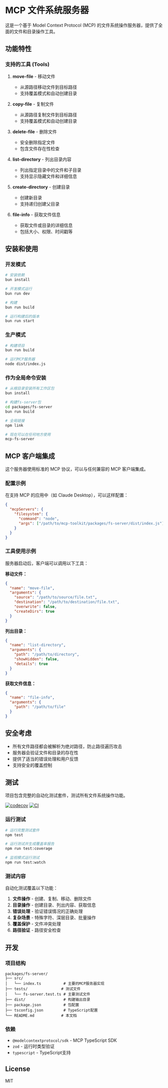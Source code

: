 # MCP 文件系统服务器

这是一个基于 Model Context Protocol (MCP) 的文件系统操作服务器，提供了全面的文件和目录操作工具。

## 功能特性

### 支持的工具 (Tools)

1. **move-file** - 移动文件
   - 从源路径移动文件到目标路径
   - 支持覆盖模式和自动创建目录

2. **copy-file** - 复制文件
   - 从源路径复制文件到目标路径
   - 支持覆盖模式和自动创建目录

3. **delete-file** - 删除文件
   - 安全删除指定文件
   - 包含文件存在性检查

4. **list-directory** - 列出目录内容
   - 列出指定目录中的文件和子目录
   - 支持显示隐藏文件和详细信息

5. **create-directory** - 创建目录
   - 创建新目录
   - 支持递归创建父目录

6. **file-info** - 获取文件信息
   - 获取文件或目录的详细信息
   - 包括大小、权限、时间戳等

## 安装和使用

### 开发模式

```bash
# 安装依赖
bun install

# 开发模式运行
bun run dev

# 构建
bun run build

# 运行构建后的版本
bun run start
```

### 生产模式

```bash
# 构建项目
bun run build

# 运行MCP服务器
node dist/index.js
```

### 作为全局命令安装

```bash
# 从根目录安装所有工作区包
bun install

# 构建fs-server包
cd packages/fs-server
bun run build

# 全局链接
npm link

# 现在可以在任何地方使用
mcp-fs-server
```

## MCP 客户端集成

这个服务器使用标准的 MCP 协议，可以与任何兼容的 MCP 客户端集成。

### 配置示例

在支持 MCP 的应用中（如 Claude Desktop），可以这样配置：

```json
{
  "mcpServers": {
    "filesystem": {
      "command": "node",
      "args": ["/path/to/mcp-toolkit/packages/fs-server/dist/index.js"]
    }
  }
}
```

### 工具使用示例

服务器启动后，客户端可以调用以下工具：

**移动文件：**
```json
{
  "name": "move-file",
  "arguments": {
    "source": "/path/to/source/file.txt",
    "destination": "/path/to/destination/file.txt",
    "overwrite": false,
    "createDirs": true
  }
}
```

**列出目录：**
```json
{
  "name": "list-directory",
  "arguments": {
    "path": "/path/to/directory",
    "showHidden": false,
    "details": true
  }
}
```

**获取文件信息：**
```json
{
  "name": "file-info",
  "arguments": {
    "path": "/path/to/file"
  }
}
```

## 安全考虑

- 所有文件路径都会被解析为绝对路径，防止路径遍历攻击
- 服务器会验证文件和目录的存在性
- 提供了适当的错误处理和用户反馈
- 支持安全的覆盖控制

## 测试

项目包含完整的自动化测试套件，测试所有文件系统操作功能。

[![codecov](https://codecov.io/gh/YOUR_GITHUB_USERNAME/mcp-toolkit/graph/badge.svg?flag=fs-server)](https://codecov.io/gh/YOUR_GITHUB_USERNAME/mcp-toolkit)
[![CI](https://github.com/YOUR_GITHUB_USERNAME/mcp-toolkit/workflows/Test%20%26%20Coverage/badge.svg)](https://github.com/YOUR_GITHUB_USERNAME/mcp-toolkit/actions)

### 运行测试

```bash
# 运行完整测试套件
npm test

# 运行测试并生成覆盖率报告
npm run test:coverage

# 监视模式运行测试
npm run test:watch
```

### 测试内容

自动化测试覆盖以下功能：

1. **文件操作** - 创建、复制、移动、删除文件
2. **目录操作** - 创建目录、列出内容、获取信息
3. **错误处理** - 验证错误情况的正确处理
4. **复杂场景** - 特殊字符、深层目录、批量操作
5. **覆盖保护** - 文件冲突处理
6. **路径验证** - 路径安全检查

## 开发

### 项目结构

```
packages/fs-server/
├── src/
│   └── index.ts          # 主要的MCP服务器实现
├── tests/               # 测试文件
│   └── fs-server.test.ts # 主要测试文件
├── dist/                 # 构建输出目录
├── package.json          # 包配置
├── tsconfig.json         # TypeScript配置
└── README.md            # 本文档
```

### 依赖

- `@modelcontextprotocol/sdk` - MCP TypeScript SDK
- `zod` - 运行时类型验证
- `typescript` - TypeScript支持

## License

MIT
